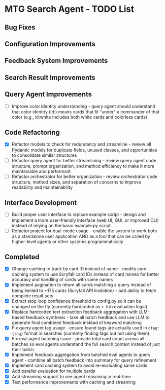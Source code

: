 # MTG Search Agent - TODO List

## Bug Fixes

## Configuration Improvements

## Feedback System Improvements

## Search Result Improvements

## Query Agent Improvements
- [ ] Improve color identity understanding - query agent should understand that color identity (id:) means cards that fit "under" a commander of that color (e.g., id:white includes both white cards and colorless cards)

## Code Refactoring
- [X] Refactor models to check for redundancy and streamline - review all Pydantic models for duplicate fields, unused classes, and opportunities to consolidate similar structures
- [ ] Refactor query agent for better streamlining - review query agent code structure, prompt organization, and method efficiency to make it more maintainable and performant
- [ ] Refactor orchestrator for better organization - review orchestrator code structure, method sizes, and separation of concerns to improve readability and maintainability

## Interface Development
- [ ] Build proper user interface to replace example script - design and implement a more user-friendly interface (web UI, GUI, or improved CLI) instead of relying on the basic example.py script
- [ ] Refactor project for dual-mode usage - enable the system to work both as a standalone user application AND as a tool that can be called by higher-level agents or other systems programmatically

## Completed
- [X] Change caching to track by card ID instead of name - modify card caching system to use Scryfall card IDs instead of card names for better accuracy and handling of cards with same names
- [X] Implement pagination to return all cards matching a query instead of being limited to ~175 cards (Scryfall API limitation) - add ability to fetch complete result sets
- [X] Extract stop loop confidence threshold to config.py so it can be changed on the fly (currently hardcoded as `< 6` in evaluation logic)
- [X] Replace hardcoded text extraction feedback aggregation with LLM-based feedback synthesis - take all batch feedback and use LLM to generate final combined feedback instead of keyword matching
- [X] Fix query agent tag usage - ensure found tags are actually used in `otag:{tag}` format in searches (currently finding tags but not using them)
- [X] Fix eval agent batching issue - provide total card count across all batches so eval agents understand the full search context instead of just their batch
- [X] Implement feedback aggregation from batched eval agents to query agent - combine all batch feedback into summary for query refinement
- [X] Implement card caching system to avoid re-evaluating same cards
- [X] Add parallel evaluation for multiple cards
- [X] Add streaming support to see agent reasoning in real-time
- [X] Test performance improvements with caching and streaming